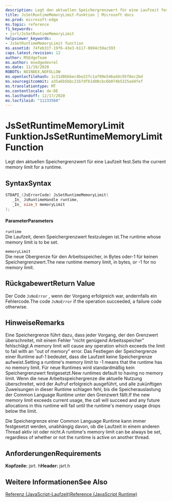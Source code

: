 ```yaml
---
description: Legt den aktuellen Speichergrenzwert für eine Laufzeit fest.
title: JsSetRuntimeMemoryLimit-Funktion | Microsoft docs
ms.prod: microsoft-edge
ms.topic: reference
f1_keywords:
- jsrt/JsSetRuntimeMemoryLimit
helpviewer_keywords:
- JsSetRuntimeMemoryLimit function
ms.assetid: 74feb31f-19f6-43e3-b117-0694c59ac593
caps.latest.revision: 12
author: MSEdgeTeam
ms.author: msedgedevrel
ms.date: 11/19/2020
ROBOTS: NOINDEX,NOFOLLOW
ms.openlocfilehash: 1c31d8bbbec4be22fc1af09e546ad4c95f8ec2bd
ms.sourcegitcommit: a35a6b5bbc21b7df61d08cbc6b074b5325ad4fef
ms.translationtype: MT
ms.contentlocale: de-DE
ms.lasthandoff: 12/17/2020
ms.locfileid: "11233560"
---
```

# <span data-ttu-id="50baa-103">JsSetRuntimeMemoryLimit Funktion</span><span class="sxs-lookup"><span data-stu-id="50baa-103">JsSetRuntimeMemoryLimit Function</span></span>

<span data-ttu-id="50baa-104">Legt den aktuellen Speichergrenzwert für eine Laufzeit fest.</span><span class="sxs-lookup"><span data-stu-id="50baa-104">Sets the current memory limit for a runtime.</span></span>  
  
## <span data-ttu-id="50baa-105">Syntax</span><span class="sxs-lookup"><span data-stu-id="50baa-105">Syntax</span></span>  
  
```cpp  
STDAPI_(JsErrorCode) JsSetRuntimeMemoryLimit(  
   _In_ JsRuntimeHandle runtime,  
   _In_ size_t memoryLimit  
);  
```  
  
#### <span data-ttu-id="50baa-106">Parameter</span><span class="sxs-lookup"><span data-stu-id="50baa-106">Parameters</span></span>  
 `runtime`  
 <span data-ttu-id="50baa-107">Die Laufzeit, deren Speichergrenzwert festzulegen ist.</span><span class="sxs-lookup"><span data-stu-id="50baa-107">The runtime whose memory limit is to be set.</span></span>  
  
 `memoryLimit`  
 <span data-ttu-id="50baa-108">Die neue Obergrenze für den Arbeitsspeicher, in Bytes oder-1 für keinen Speichergrenzwert.</span><span class="sxs-lookup"><span data-stu-id="50baa-108">The new runtime memory limit, in bytes, or -1 for no memory limit.</span></span>  
  
## <span data-ttu-id="50baa-109">Rückgabewert</span><span class="sxs-lookup"><span data-stu-id="50baa-109">Return Value</span></span>  
 <span data-ttu-id="50baa-110">Der Code `JsNoError` , wenn der Vorgang erfolgreich war, andernfalls ein Fehlercode.</span><span class="sxs-lookup"><span data-stu-id="50baa-110">The code `JsNoError` if the operation succeeded, a failure code otherwise.</span></span>  
  
## <span data-ttu-id="50baa-111">Hinweise</span><span class="sxs-lookup"><span data-stu-id="50baa-111">Remarks</span></span>  
 <span data-ttu-id="50baa-112">Eine Speichergrenze führt dazu, dass jeder Vorgang, der den Grenzwert überschreitet, mit einem Fehler "nicht genügend Arbeitsspeicher" fehlschlägt.</span><span class="sxs-lookup"><span data-stu-id="50baa-112">A memory limit will cause any operation which exceeds the limit to fail with an "out of memory" error.</span></span> <span data-ttu-id="50baa-113">Das Festlegen der Speichergrenze einer Runtime auf-1 bedeutet, dass die Laufzeit keine Speichergrenze aufweist.</span><span class="sxs-lookup"><span data-stu-id="50baa-113">Setting a runtime's memory limit to -1 means that the runtime has no memory limit.</span></span> <span data-ttu-id="50baa-114">Für neue Runtimes wird standardmäßig kein Speichergrenzwert festgesetzt.</span><span class="sxs-lookup"><span data-stu-id="50baa-114">New runtimes default to having no memory limit.</span></span> <span data-ttu-id="50baa-115">Wenn die neue Arbeitsspeichergrenze die aktuelle Nutzung überschreitet, wird der Aufruf erfolgreich ausgeführt, und alle zukünftigen Zuweisungen in dieser Runtime schlagen fehl, bis die Speicherauslastung der Common Language Runtime unter den Grenzwert fällt.</span><span class="sxs-lookup"><span data-stu-id="50baa-115">If the new memory limit exceeds current usage, the call will succeed and any future allocations in this runtime will fail until the runtime's memory usage drops below the limit.</span></span>  
  
 <span data-ttu-id="50baa-116">Die Speichergrenze einer Common Language Runtime kann immer festgesetzt werden, unabhängig davon, ob die Laufzeit in einem anderen Thread aktiv ist oder nicht.</span><span class="sxs-lookup"><span data-stu-id="50baa-116">A runtime's memory limit can be always be set, regardless of whether or not the runtime is active on another thread.</span></span>  
  
## <span data-ttu-id="50baa-117">Anforderungen</span><span class="sxs-lookup"><span data-stu-id="50baa-117">Requirements</span></span>  
 <span data-ttu-id="50baa-118">**Kopfzeile:** jsrt. h</span><span class="sxs-lookup"><span data-stu-id="50baa-118">**Header:** jsrt.h</span></span>  
  
## <span data-ttu-id="50baa-119">Weitere Informationen</span><span class="sxs-lookup"><span data-stu-id="50baa-119">See Also</span></span>  
 [<span data-ttu-id="50baa-120">Referenz (JavaScript-Laufzeit)</span><span class="sxs-lookup"><span data-stu-id="50baa-120">Reference (JavaScript Runtime)</span></span>](../chakra-hosting/reference-javascript-runtime.md)
